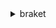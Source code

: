 <details>

<summary>
braket
</summary>

- <details><summary>cancel-quantum-task</summary>

  * --client-token
  * --quantum-task-arn
  * --cli-input-json
  * --cli-input-yaml
  * --generate-cli-skeleton


- <details><summary>create-quantum-task</summary>

  * --action
  * --client-token
  * --device-arn
  * --device-parameters
  * --output-s3-bucket
  * --output-s3-key-prefix
  * --shots
  * --tags
  * --cli-input-json
  * --cli-input-yaml
  * --generate-cli-skeleton


- <details><summary>get-device</summary>

  * --device-arn
  * --cli-input-json
  * --cli-input-yaml
  * --generate-cli-skeleton


- <details><summary>get-quantum-task</summary>

  * --quantum-task-arn
  * --cli-input-json
  * --cli-input-yaml
  * --generate-cli-skeleton


- <details><summary>help</summary>

  * 


- <details><summary>list-tags-for-resource</summary>

  * --resource-arn
  * --cli-input-json
  * --cli-input-yaml
  * --generate-cli-skeleton


- <details><summary>search-devices</summary>

  * --filters
  * --cli-input-json
  * --cli-input-yaml
  * --starting-token
  * --page-size
  * --max-items
  * --generate-cli-skeleton


- <details><summary>search-quantum-tasks</summary>

  * --filters
  * --cli-input-json
  * --cli-input-yaml
  * --starting-token
  * --page-size
  * --max-items
  * --generate-cli-skeleton


- <details><summary>tag-resource</summary>

  * --resource-arn
  * --tags
  * --cli-input-json
  * --cli-input-yaml
  * --generate-cli-skeleton


- <details><summary>untag-resource</summary>

  * --resource-arn
  * --tag-keys
  * --cli-input-json
  * --cli-input-yaml
  * --generate-cli-skeleton


</details>

